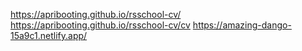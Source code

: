 https://apribooting.github.io/rsschool-cv/
https://apribooting.github.io/rsschool-cv/cv
https://amazing-dango-15a9c1.netlify.app/

